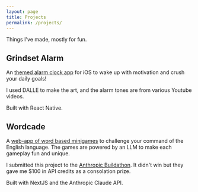 ```yaml
---
layout: page
title: Projects
permalink: /projects/
---
```


Things I've made, mostly for fun.

## Grindset Alarm
An [themed alarm clock app](https://apps.apple.com/us/app/grindset-alarm/id6503418886) for iOS to wake up with motivation and crush your daily goals! 

I used DALLE to make the art, and the alarm tones are from various Youtube videos.

Built with React Native.

## Wordcade
A [web-app of word based minigames](https://wordcade.vercel.app/) to challenge your command of the English language. The games are powered by an LLM to make each gameplay fun and unique.

I submitted this project to the [Anthropic Buildathon](https://x.com/alexalbert__/status/1806040271672766756). It didn't win but they gave me $100 in API credits as a consolation prize.

Built with NextJS and the Anthropic Claude API.